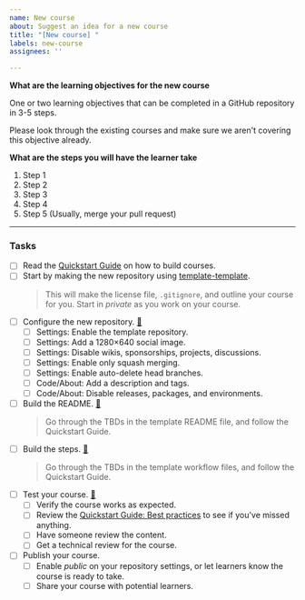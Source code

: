```yaml
---
name: New course
about: Suggest an idea for a new course
title: "[New course] "
labels: new-course
assignees: ''

---
```


**What are the learning objectives for the new course**

One or two learning objectives that can be completed in a GitHub repository in 3-5 steps.

Please look through the existing courses and make sure we aren't covering this objective already.

**What are the steps you will have the learner take**

1. Step 1
2. Step 2
3. Step 3
4. Step 4
5. Step 5 (Usually, merge your pull request)

-----

### Tasks

- [ ] Read the [Quickstart Guide](https://github.com/githublearn/quickstart-guide) on how to build courses.
- [ ] Start by making the new repository using [template-template](https://github.com/githublearn/template-template).
  > This will make the license file, `.gitignore`, and outline your course for you.
  > Start in _private_ as you work on your course.
- [ ] Configure the new repository. [🔗](https://github.com/githublearn/quickstart-guide#set-up-your-repository)
  - [ ] Settings: Enable the template repository.
  - [ ] Settings: Add a 1280×640 social image.
  - [ ] Settings: Disable wikis, sponsorships, projects, discussions.
  - [ ] Settings: Enable only squash merging.
  - [ ] Settings: Enable auto-delete head branches.
  - [ ] Code/About: Add a description and tags.
  - [ ] Code/About: Disable releases, packages, and environments.
- [ ] Build the README. [🔗](https://github.com/githublearn/quickstart-guide#writing-your-readme)
  > Go through the TBDs in the template README file, and follow the Quickstart Guide.
- [ ] Build the steps. [🔗](https://github.com/githublearn/quickstart-guide#writing-your-actions-workflow-files)
  > Go through the TBDs in the template workflow files, and follow the Quickstart Guide.
- [ ] Test your course. [🔗](https://github.com/githublearn/quickstart-guide#testing-and-monitoring-your-course)
  - [ ] Verify the course works as expected.
  - [ ] Review the [Quickstart Guide: Best practices](https://github.com/githublearn/quickstart-guide#best-practices-for-building-courses) to see if you've missed anything.
  - [ ] Have someone review the content.
  - [ ] Get a technical review for the course.
- [ ] Publish your course.
  - [ ] Enable _public_ on your repository settings, or let learners know the course is ready to take.
  - [ ] Share your course with potential learners.

